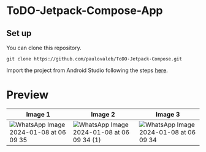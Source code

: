 ﻿# ToDO-Jetpack-Compose-App
 ## Set up 
You can clone this repository.
```
git clone https://github.com/paulovaleb/ToDO-Jetpack-Compose.git
```

Import the project from Android Studio following the steps [here](https://developer.android.com/jetpack/compose/setup?hl=pt-br#sample).
# Preview 
| Image 1 | Image 2 | Image 3 |
|---------|---------|---------|
| ![WhatsApp Image 2024-01-08 at 06 09 35](https://github.com/paulovaleb/ToDO-Jetpack-Compose/assets/151897590/7371f407-c7bc-41db-a505-8c0df9629607) | ![WhatsApp Image 2024-01-08 at 06 09 34 (1)](https://github.com/paulovaleb/ToDO-Jetpack-Compose/assets/151897590/1e2321bd-05a3-4f42-84f5-6fde134e12d9) | ![WhatsApp Image 2024-01-08 at 06 09 34](https://github.com/paulovaleb/ToDO-Jetpack-Compose/assets/151897590/298464f9-9df9-4a26-b063-2046c8a2af17) |

